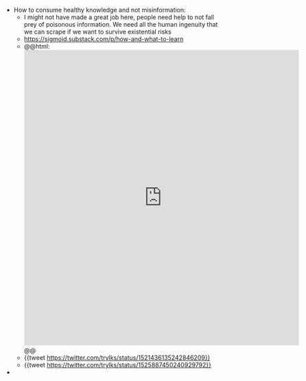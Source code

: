 - How to consume healthy knowledge and not misinformation:
	- I might not have made a great job here, people need help to not fall prey of poisonous information. We need all the human ingenuity that we can scrape if we want to survive existential risks
	- https://sigmoid.substack.com/p/how-and-what-to-learn
	- @@html: <iframe id="reddit-embed" src="https://www.redditmedia.com/r/Entrepreneur/comments/uq2osd/survivorship_bias_is_perseverance_enough_to_make/i8pnvdy/?depth=1&amp;showmore=false&amp;embed=true&amp;showtitle=true&amp;showmedia=false" sandbox="allow-scripts allow-same-origin allow-popups" style="border: none;" scrolling="no" width="640" height="690"></iframe>@@
	- {{tweet https://twitter.com/trylks/status/1521436135242846209}}
	- {{tweet https://twitter.com/trylks/status/1525887450240929792}}
-